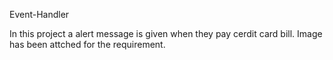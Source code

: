 Event-Handler

In this project a alert message is given when they pay cerdit card bill.
Image has been attched for the requirement.
